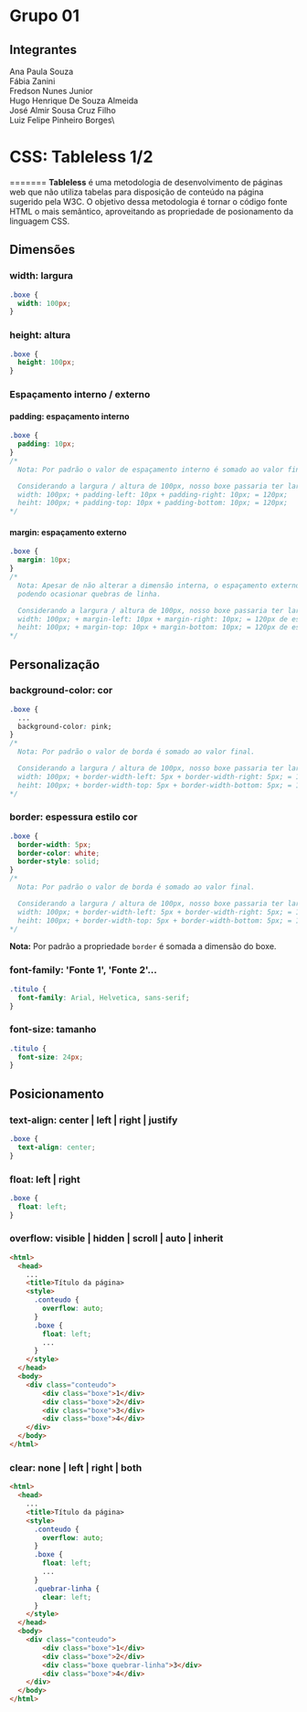# Grupo 01
## Integrantes
Ana Paula Souza\
Fábia Zanini\
Fredson Nunes Junior\
Hugo Henrique De Souza Almeida\
José Almir Sousa Cruz Filho\
Luiz Felipe Pinheiro Borges\

# CSS: Tableless 1/2
=======
**Tableless** é uma metodologia de desenvolvimento de páginas web que não utiliza tabelas para disposição de conteúdo na página sugerido pela W3C. 
O objetivo dessa metodologia é tornar o código fonte HTML o mais semântico, aproveitando as propriedade de posionamento da linguagem CSS.

## Dimensões
### width: largura
``` css
.boxe {
  width: 100px; 
}
```
### height: altura
``` css
.boxe {
  height: 100px; 
}
```
### Espaçamento interno / externo
#### padding: espaçamento interno
``` css
.boxe {
  padding: 10px; 
}
/*
  Nota: Por padrão o valor de espaçamento interno é somado ao valor final.

  Considerando a largura / altura de 100px, nosso boxe passaria ter largura / altura de 120px.
  width: 100px; + padding-left: 10px + padding-right: 10px; = 120px;
  heiht: 100px; + padding-top: 10px + padding-bottom: 10px; = 120px;  
*/
```
#### margin: espaçamento externo
``` css
.boxe {
  margin: 10px; 
}
/*
  Nota: Apesar de não alterar a dimensão interna, o espaçamento externo é calculado no momento do posicionamento, 
  podendo ocasionar quebras de linha.

  Considerando a largura / altura de 100px, nosso boxe passaria ter largura / altura de 120px.
  width: 100px; + margin-left: 10px + margin-right: 10px; = 120px de espaço ocupado horizontal;
  heiht: 100px; + margin-top: 10px + margin-bottom: 10px; = 120px de espaço ocupado na vertical;  
*/
```
## Personalização
### background-color: cor
``` css
.boxe {
  ...
  background-color: pink;
}
/*
  Nota: Por padrão o valor de borda é somado ao valor final.

  Considerando a largura / altura de 100px, nosso boxe passaria ter largura / altura de 110px.
  width: 100px; + border-width-left: 5px + border-width-right: 5px; = 110px;
  heiht: 100px; + border-width-top: 5px + border-width-bottom: 5px; = 120px;  
*/
```
### border: espessura estilo cor
``` css
.boxe {
  border-width: 5px;
  border-color: white;
  border-style: solid;
}
/*
  Nota: Por padrão o valor de borda é somado ao valor final.

  Considerando a largura / altura de 100px, nosso boxe passaria ter largura / altura de 110px.
  width: 100px; + border-width-left: 5px + border-width-right: 5px; = 110px;
  heiht: 100px; + border-width-top: 5px + border-width-bottom: 5px; = 120px;  
*/
```
**Nota:** Por padrão a propriedade `border` é somada a dimensão do boxe.
### font-family: 'Fonte 1', 'Fonte 2'...
``` css
.titulo {
  font-family: Arial, Helvetica, sans-serif; 
}
```
### font-size: tamanho
``` css
.titulo {
  font-size: 24px; 
}
```
## Posicionamento
### text-align: center | left | right | justify
``` css
.boxe {
  text-align: center; 
}
```
### float: left | right
``` css
.boxe {
  float: left; 
}
```
### overflow: visible | hidden | scroll | auto | inherit
``` html
<html>
  <head>
    ...
    <title>Título da página>
    <style>
      .conteudo {
        overflow: auto; 
      }
      .boxe {
        float: left;
        ...
      }
    </style>
  </head>
  <body>
    <div class="conteudo">
        <div class="boxe">1</div>
        <div class="boxe">2</div>
        <div class="boxe">3</div>
        <div class="boxe">4</div>
    </div>
  </body>
</html>
```

### clear: none | left | right | both
``` html
<html>
  <head>
    ...
    <title>Título da página>
    <style>
      .conteudo {
        overflow: auto; 
      }
      .boxe {
        float: left;
        ...
      }
      .quebrar-linha {
        clear: left; 
      }
    </style>
  </head>
  <body>
    <div class="conteudo">
        <div class="boxe">1</div>
        <div class="boxe">2</div>
        <div class="boxe quebrar-linha">3</div>
        <div class="boxe">4</div>
    </div>
  </body>
</html>
```
